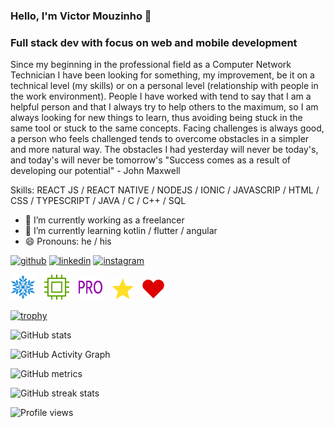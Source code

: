 ### Hello, I'm Victor Mouzinho 👋
### Full stack dev with focus on web and mobile development
Since my beginning in the professional field as a Computer Network Technician I have been looking for something, my improvement, be it on a technical level (my skills) or on a personal level (relationship with people in the work environment).
People I have worked with tend to say that I am a helpful person and that I always try to help others to the maximum, so I am always looking for new things to learn, thus avoiding being stuck in the same tool or stuck to the same concepts.
Facing challenges is always good, a person who feels challenged tends to overcome obstacles in a simpler and more natural way. The obstacles I had yesterday will never be today's, and today's will never be tomorrow's
"Success comes as a result of developing our potential" - John Maxwell

Skills: REACT JS / REACT NATIVE / NODEJS / IONIC / JAVASCRIP / HTML / CSS / TYPESCRIPT / JAVA / C / C++ / SQL 

- 🔭 I’m currently working as a freelancer
- 🌱 I’m currently learning kotlin / flutter / angular
- 😄 Pronouns: he / his 


[<img src='https://cdn.jsdelivr.net/npm/simple-icons@3.0.1/icons/github.svg' alt='github' height='40'>](https://github.com/vicmouz)  [<img src='https://cdn.jsdelivr.net/npm/simple-icons@3.0.1/icons/linkedin.svg' alt='linkedin' height='40'>](https://www.linkedin.com/in/victor-mouzinho/)  [<img src='https://cdn.jsdelivr.net/npm/simple-icons@3.0.1/icons/instagram.svg' alt='instagram' height='40'>](https://www.instagram.com/vicmouz/)  

<a href='https://archiveprogram.github.com/'><img src='https://raw.githubusercontent.com/acervenky/animated-github-badges/master/assets/acbadge.gif' width='40' height='40'></a> <a href='https://docs.github.com/en/developers'><img src='https://raw.githubusercontent.com/acervenky/animated-github-badges/master/assets/devbadge.gif' width='40' height='40'></a> <a href='https://github.com/pricing'><img src='https://raw.githubusercontent.com/acervenky/animated-github-badges/master/assets/pro.gif' width='40' height='40'></a> <a href='https://stars.github.com/'><img src='https://raw.githubusercontent.com/acervenky/animated-github-badges/master/assets/starbadge.gif' width='35' height='35'></a> <a href='https://docs.github.com/en/github/supporting-the-open-source-community-with-github-sponsors'><img src='https://raw.githubusercontent.com/acervenky/animated-github-badges/master/assets/sponsorbadge.gif' width='35' height='35'></a> 

[![trophy](https://github-profile-trophy.vercel.app/?username=vicmouz)](https://github.com/ryo-ma/github-profile-trophy)

![GitHub stats](https://github-readme-stats.vercel.app/api?username=vicmouz&show_icons=true)  

![GitHub Activity Graph](https://activity-graph.herokuapp.com/graph?username=vicmouz)  

![GitHub metrics](https://metrics.lecoq.io/vicmouz)  

![GitHub streak stats](https://github-readme-streak-stats.herokuapp.com/?user=vicmouz)  

![Profile views](https://gpvc.arturio.dev/vicmouz)  
